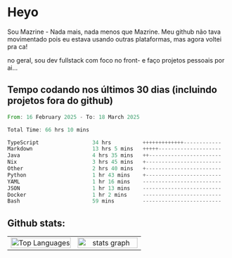 # Heyo

Sou Mazrine - Nada mais, nada menos que Mazrine.
Meu github não tava movimentado pois eu estava usando outras plataformas, mas agora voltei pra ca!

no geral, sou dev fullstack com foco no front- e faço projetos pessoais por ai...


## Tempo codando nos últimos 30 dias (incluindo projetos fora do github)
<!--START_SECTION:waka-->

```rust
From: 16 February 2025 - To: 18 March 2025

Total Time: 66 hrs 10 mins

TypeScript                 34 hrs          +++++++++++++------------   51.40 %
Markdown                   13 hrs 5 mins   +++++--------------------   19.79 %
Java                       4 hrs 35 mins   ++-----------------------   06.94 %
Nix                        3 hrs 45 mins   +------------------------   05.68 %
Other                      2 hrs 40 mins   +------------------------   04.04 %
Python                     1 hr 43 mins    +------------------------   02.60 %
YAML                       1 hr 16 mins    -------------------------   01.92 %
JSON                       1 hr 13 mins    -------------------------   01.85 %
Docker                     1 hr 2 mins     -------------------------   01.57 %
Bash                       59 mins         -------------------------   01.51 %
```

<!--END_SECTION:waka-->

<!--
**Mazrine/Mazrine** is a ✨ _special_ ✨ repository because its `README.md` (this file) appears on your GitHub profile.

Here are some ideas to get you started:

- 🔭 I’m currently working on ...
- 🌱 I’m currently learning ...
- 👯 I’m looking to collaborate on ...
- 🤔 I’m looking for help with ...
- 💬 Ask me about ...
- 📫 How to reach me: ...
- 😄 Pronouns: ...
- ⚡ Fun fact: ...
-->


## Github stats:

<div align="center">
  <table width="100%">
    <tr>
      <td align="center" width="50%">
        <img src="https://github-readme-stats.vercel.app/api/top-langs/?username=mazrine&theme=tokyonight&layout=donut&langs_count=10&locale=pt-br" width="100%" alt="Top Languages" />
      </td>
      <td align="center" width="50%">
        <img src="https://github-readme-stats-yxqy.vercel.app/api?username=mazrine&hide_title=false&hide_rank=false&show_icons=true&count_private=true&disable_animations=false&theme=midnight-purple&locale=en&hide_border=true&order=1" width="100%" alt="stats graph" />
      </td>
    </tr>
  </table>
</div>
